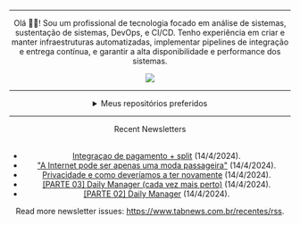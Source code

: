 <div align="center">
<hr>
<p>Olá 👋🏾! Sou um profissional de tecnologia focado em análise de sistemas, sustentação de sistemas, DevOps, e CI/CD. Tenho experiência em criar e manter infraestruturas automatizadas, implementar pipelines de integração e entrega contínua, e garantir a alta disponibilidade e performance dos sistemas.</p>
  <img src="https://media.giphy.com/media/yAGIvCiwPJn5C/giphy.gif">
<hr>
  <details>
  <summary>Meus repositórios preferidos</summary>
  <br />
  Alguns dos meus melhores repositórios:
  <br />
<br />
  <ul><li><a href=https://github.com/RxJSVini/aluratube target="_blank" rel="noopener noreferrer">RxJSVini/aluratube</a> (<b>0</b> ✨ and <b>0</b> 🍴): Aluratube - Desenvolvido durante a imersão React da Alura no final de 2022</li><li><a href=https://github.com/RxJSVini/nlw-ia target="_blank" rel="noopener noreferrer">RxJSVini/nlw-ia</a> (<b>0</b> ✨ and <b>0</b> 🍴): Projeto desenvolvido durante a NLW IA - Usando a API da OPENAI</li>
<li>More coming soon :).</li>
</ul>
  </details>
  <hr/>
    <summary>Recent Newsletters</summary>
  <br />
  <ul>
    <li><a href=https://www.tabnews.com.br/ownerczx/integracao-de-pagamento-split target="_blank" rel="noopener noreferrer">Integraçao de pagamento + split</a> (14/4/2024).</li><li><a href=https://www.tabnews.com.br/Wellington79/a-internet-pode-ser-apenas-uma-moda-passageira target="_blank" rel="noopener noreferrer">"A Internet pode ser apenas uma moda passageira"</a> (14/4/2024).</li><li><a href=https://www.tabnews.com.br/joseaugusto/privacidade-e-como-deveriamos-a-ter-novamente target="_blank" rel="noopener noreferrer">Privacidade e como deveríamos a ter novamente</a> (14/4/2024).</li><li><a href=https://www.tabnews.com.br/DevOne/parte-03-daily-manager-cada-vez-mais-perto target="_blank" rel="noopener noreferrer">[PARTE 03] Daily Manager (cada vez mais perto)</a> (14/4/2024).</li><li><a href=https://www.tabnews.com.br/DevOne/parte-02-daily-manager target="_blank" rel="noopener noreferrer">[PARTE 02] Daily Manager</a> (14/4/2024).</li>
  </ul>
<p>Read more newsletter issues: <a href="https://www.tabnews.com.br/recentes/rss">https://www.tabnews.com.br/recentes/rss</a>.</p>
  </details>
